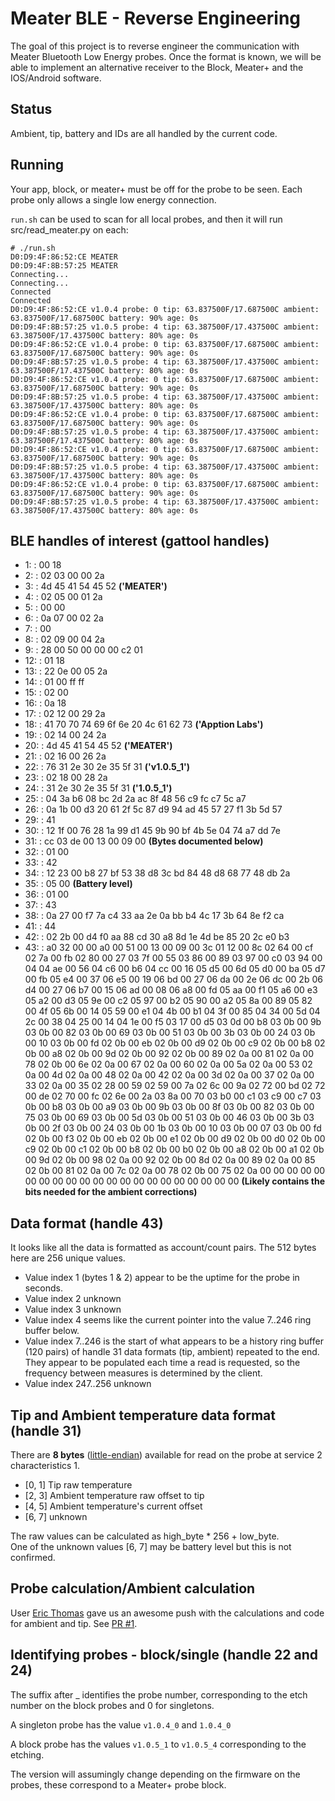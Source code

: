 # Meater BLE - Reverse Engineering

The goal of this project is to reverse engineer the communication with Meater Bluetooth Low Energy probes.
Once the format is known, we will be able to implement an alternative receiver to the Block,
Meater+ and the IOS/Android software.

## Status

Ambient, tip, battery and IDs are all handled by the current code.

## Running

Your app, block, or meater+ must be off for the probe to be seen. Each probe only allows a single low energy connection.

`run.sh` can be used to scan for all local probes, and then it will run src/read_meater.py on each:

```
# ./run.sh 
D0:D9:4F:86:52:CE MEATER
D0:D9:4F:8B:57:25 MEATER
Connecting...
Connecting...
Connected
Connected
D0:D9:4F:86:52:CE v1.0.4 probe: 0 tip: 63.837500F/17.687500C ambient: 63.837500F/17.687500C battery: 90% age: 0s
D0:D9:4F:8B:57:25 v1.0.5 probe: 4 tip: 63.387500F/17.437500C ambient: 63.387500F/17.437500C battery: 80% age: 0s
D0:D9:4F:86:52:CE v1.0.4 probe: 0 tip: 63.837500F/17.687500C ambient: 63.837500F/17.687500C battery: 90% age: 0s
D0:D9:4F:8B:57:25 v1.0.5 probe: 4 tip: 63.387500F/17.437500C ambient: 63.387500F/17.437500C battery: 80% age: 0s
D0:D9:4F:86:52:CE v1.0.4 probe: 0 tip: 63.837500F/17.687500C ambient: 63.837500F/17.687500C battery: 90% age: 0s
D0:D9:4F:8B:57:25 v1.0.5 probe: 4 tip: 63.387500F/17.437500C ambient: 63.387500F/17.437500C battery: 80% age: 0s
D0:D9:4F:86:52:CE v1.0.4 probe: 0 tip: 63.837500F/17.687500C ambient: 63.837500F/17.687500C battery: 90% age: 0s
D0:D9:4F:8B:57:25 v1.0.5 probe: 4 tip: 63.387500F/17.437500C ambient: 63.387500F/17.437500C battery: 80% age: 0s
D0:D9:4F:86:52:CE v1.0.4 probe: 0 tip: 63.837500F/17.687500C ambient: 63.837500F/17.687500C battery: 90% age: 0s
D0:D9:4F:8B:57:25 v1.0.5 probe: 4 tip: 63.387500F/17.437500C ambient: 63.387500F/17.437500C battery: 80% age: 0s
D0:D9:4F:86:52:CE v1.0.4 probe: 0 tip: 63.837500F/17.687500C ambient: 63.837500F/17.687500C battery: 90% age: 0s
D0:D9:4F:8B:57:25 v1.0.5 probe: 4 tip: 63.387500F/17.437500C ambient: 63.387500F/17.437500C battery: 80% age: 0s
```

## BLE handles of interest (gattool handles)

* 1: : 00 18
* 2: : 02 03 00 00 2a
* 3: : 4d 45 41 54 45 52 **('MEATER')**
* 4: : 02 05 00 01 2a
* 5: : 00 00
* 6: : 0a 07 00 02 2a
* 7: : 00
* 8: : 02 09 00 04 2a
* 9: : 28 00 50 00 00 00 c2 01
* 12: : 01 18
* 13: : 22 0e 00 05 2a
* 14: : 01 00 ff ff
* 15: : 02 00
* 16: : 0a 18
* 17: : 02 12 00 29 2a
* 18: : 41 70 70 74 69 6f 6e 20 4c 61 62 73 **('Apption Labs')**
* 19: : 02 14 00 24 2a
* 20: : 4d 45 41 54 45 52 **('MEATER')**
* 21: : 02 16 00 26 2a
* 22: : 76 31 2e 30 2e 35 5f 31 **('v1.0.5_1')**
* 23: : 02 18 00 28 2a
* 24: : 31 2e 30 2e 35 5f 31 **('1.0.5_1')**
* 25: : 04 3a b6 08 bc 2d 2a ac 8f 48 56 c9 fc c7 5c a7
* 26: : 0a 1b 00 d3 20 61 2f 5c 87 d9 94 ad 45 57 27 f1 3b 5d 57
* 29: : 41
* 30: : 12 1f 00 76 28 1a 99 d1 45 9b 90 bf 4b 5e 04 74 a7 dd 7e
* 31: : cc 03 de 00 13 00 09 00 **(Bytes documented below)**
* 32: : 01 00
* 33: : 42
* 34: : 12 23 00 b8 27 bf 53 38 d8 3c bd 84 48 d8 68 77 48 db 2a
* 35: : 05 00 **(Battery level)**
* 36: : 01 00
* 37: : 43
* 38: : 0a 27 00 f7 7a c4 33 aa 2e 0a bb b4 4c 17 3b 64 8e f2 ca
* 41: : 44
* 42: : 02 2b 00 d4 f0 aa 88 cd 30 a8 8d 1e 4d be 85 20 2c e0 b3
* 43: : a0 32 00 00 a0 00 51 00 13 00 09 00 3c 01 12 00 8c 02 64 00 cf 02 7a 00 fb 02 80 00 27 03 7f 00 55 03 86 00 89 03 97 00 c0 03 94 00 04 04 ae 00 56 04 c6 00 b6 04 cc 00 16 05 d5 00 6d 05 d0 00 ba 05 d7 00 fb 05 e4 00 37 06 e5 00 19 06 bd 00 27 06 da 00 2e 06 dc 00 2b 06 d4 00 27 06 b7 00 15 06 ad 00 08 06 a8 00 fd 05 aa 00 f1 05 a6 00 e3 05 a2 00 d3 05 9e 00 c2 05 97 00 b2 05 90 00 a2 05 8a 00 89 05 82 00 4f 05 6b 00 14 05 59 00 e1 04 4b 00 b1 04 3f 00 85 04 34 00 5d 04 2c 00 38 04 25 00 14 04 1e 00 f5 03 17 00 d5 03 0d 00 b8 03 0b 00 9b 03 0b 00 82 03 0b 00 69 03 0b 00 51 03 0b 00 3b 03 0b 00 24 03 0b 00 10 03 0b 00 fd 02 0b 00 eb 02 0b 00 d9 02 0b 00 c9 02 0b 00 b8 02 0b 00 a8 02 0b 00 9d 02 0b 00 92 02 0b 00 89 02 0a 00 81 02 0a 00 78 02 0b 00 6e 02 0a 00 67 02 0a 00 60 02 0a 00 5a 02 0a 00 53 02 0a 00 4d 02 0a 00 48 02 0a 00 42 02 0a 00 3d 02 0a 00 37 02 0a 00 33 02 0a 00 35 02 28 00 59 02 59 00 7a 02 6c 00 9a 02 72 00 bd 02 72 00 de 02 70 00 fc 02 6e 00 2a 03 8a 00 70 03 b0 00 c1 03 c9 00 c7 03 0b 00 b8 03 0b 00 a9 03 0b 00 9b 03 0b 00 8f 03 0b 00 82 03 0b 00 75 03 0b 00 69 03 0b 00 5d 03 0b 00 51 03 0b 00 46 03 0b 00 3b 03 0b 00 2f 03 0b 00 24 03 0b 00 1b 03 0b 00 10 03 0b 00 07 03 0b 00 fd 02 0b 00 f3 02 0b 00 eb 02 0b 00 e1 02 0b 00 d9 02 0b 00 d0 02 0b 00 c9 02 0b 00 c1 02 0b 00 b8 02 0b 00 b0 02 0b 00 a8 02 0b 00 a1 02 0b 00 9d 02 0b 00 98 02 0a 00 92 02 0b 00 8d 02 0a 00 89 02 0a 00 85 02 0b 00 81 02 0a 00 7c 02 0a 00 78 02 0b 00 75 02 0a 00 00 00 00 00 00 00 00 00 00 00 00 00 00 00 00 00 00 00 00 00 **(Likely contains the bits needed for the ambient corrections)**

## Data format (handle 43)
It looks like all the data is formatted as account/count pairs. The 512 bytes here are 256 unique values.

* Value index 1 (bytes 1 & 2) appear to be the uptime for the probe in seconds.
* Value index 2 unknown
* Value index 3 unknown
* Value index 4 seems like the current pointer into the value 7..246 ring buffer below.
* Value index 7..246 is the start of what appears to be a history ring buffer (120 pairs) of handle 31 data formats (tip, ambient) repeated to the end. They appear to be populated each time a read is requested, so the frequency between measures is determined by the client.
* Value index 247..256 unknown


## Tip and Ambient temperature data format (handle 31)

There are **8 bytes** ([little-endian](https://en.wikipedia.org/wiki/Endianness)) available for read on the probe at service 2 characteristics 1.

* [0, 1] Tip raw temperature
* [2, 3] Ambient temperature raw offset to tip
* [4, 5] Ambient temperature's current offset
* [6, 7] unknown

The raw values can be calculated as high_byte * 256 + low_byte.<br>
One of the unknown values [6, 7] may be battery level but this is not confirmed.

## Probe calculation/Ambient calculation
User [Eric Thomas]( https://github.com/b0naf1de/ ) gave us an awesome push with the calculations and code for ambient and tip.
See [PR #1]( https://github.com/nathanfaber/meaterble/pull/1 ).

## Identifying probes - block/single (handle 22 and 24)
The suffix after _ identifies the probe number, corresponding to the etch number on the block probes and 0 for singletons.

A singleton probe has the value `v1.0.4_0` and `1.0.4_0`

A block probe has the values `v1.0.5_1` to `v1.0.5_4` corresponding to the etching.

The version will assumingly change depending on the firmware on the probes, these correspond to a Meater+ probe block.
